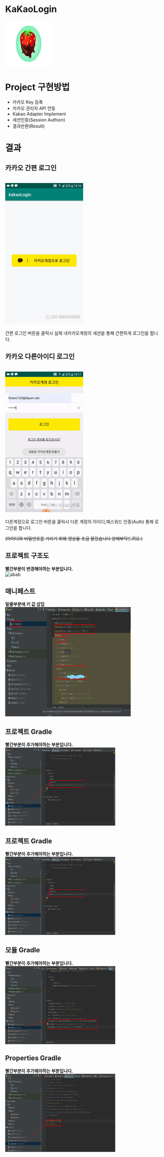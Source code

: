 # KaKaoLogin
<img src="./image/strawberry.png" width="150" height="150"></img>

# Project 구현방법

* 카카오 Key 등록
* 카카오 관리자 API 연동
* Kakao Adapter Implement
* 세션인증(Session Authion)
* 결과반환(Result)

# 결과
## **카카오 간편 로그인**
<br>
<img src="./image/kakaoSimple.gif" width="250" height="450"></img>  
<br>
<br>
간편 로그인 버튼을 클릭시
실제 내카카오계정의 세션을 통해 간편하게 로그인을 합니다.


## **카카오 다른아이디 로그인**
<br>
<img src="./image/kakaoSpec2.gif" width="250" height="450"></img>  
<br>
<br>
다른계정으로 로그인 버튼을 클릭시
다른 계정의 아이디,패스워드 인증(Auth) 통해 로그인을 합니다.

~~(아이디와 비밀번호를 가리기 위해 영상을 조금 잘랐습니다 양해부탁드려요.)~~

## **프로젝트 구조도**
**빨간부분이 변경해야하는 부분입니다.**  
![abab](https://user-images.githubusercontent.com/32647144/57578717-a57b9180-74cc-11e9-9e0a-e992f08be8de.jpg)
## **매니페스트**  
**밑줄부분에 키 값 삽입**
<img src="./image/mani.png" width="80%" height="350"></img>
## **프로젝트 Gradle**
**빨간부분이 추가해야하는 부분입니다.**
<img src="./image/Project_greadle.png" width="70%" height="250"></img>
## **프로젝트 Gradle**
**빨간부분이 추가해야하는 부분입니다.**
<img src="./image/Project_greadle.png" width="70%" height="250"></img>
## **모듈 Gradle**
**빨간부분이 추가해야하는 부분입니다.**
<img src="./image/module_gradle.png" width="70%" height="250"></img>
## **Properties Gradle**
**빨간부분이 추가해야하는 부분입니다.**
<img src="./image/properties_gradle.png" width="70%" height="250"></img>
